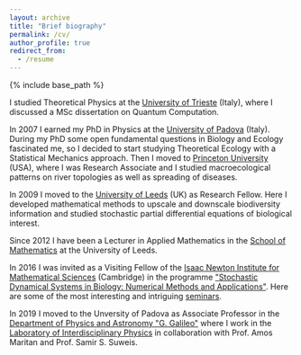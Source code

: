 ```yaml
---
layout: archive
title: "Brief biography"
permalink: /cv/
author_profile: true
redirect_from:
  - /resume
---
```


{% include base_path %}

I studied Theoretical Physics at the [University of Trieste](http://www-dft.ts.infn.it) (Italy), where I discussed a MSc dissertation on Quantum Computation.

In 2007 I earned my PhD in Physics at the [University of Padova](https://www.unipd.it) (Italy). During my PhD some open fundamental questions in Biology and Ecology fascinated me, so I decided to start studying Theoretical Ecology with a Statistical Mechanics approach. Then I moved to [Princeton University](https://www.princeton.edu) (USA), where I was Research Associate and I studied macroecological patterns on river topologies as well as spreading of diseases.

In 2009 I moved to the [University of Leeds](http://www.leeds.ac.uk) (UK) as Research Fellow. Here I developed mathematical methods to upscale and downscale biodiversity information and studied stochastic partial differential equations of biological interest.

Since 2012 I have been a Lecturer in Applied Mathematics in the [School of Mathematics](https://eps.leeds.ac.uk/maths) at the University of Leeds.

In 2016 I was invited as a Visiting Fellow of the [Isaac Newton Institute for Mathematical Sciences](https://www.newton.ac.uk) (Cambridge) in the programme ["Stochastic Dynamical Systems in Biology: Numerical Methods and Applications"](https://www.newton.ac.uk/event/sdb). Here are some of the most interesting and intriguing [seminars](https://www.newton.ac.uk/event/sdb/seminars).

In 2019 I moved to the Unversity of Padova as Associate Professor in the [Department of Physics and Astronomy "G. Galileo"](https://www.dfa.unipd.it) where I work in the [Laboratory of Interdisciplinary Physics](https://www.liphlab.com) in collaboration with Prof. Amos Maritan and Prof. Samir S. Suweis.
